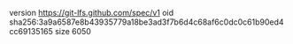 version https://git-lfs.github.com/spec/v1
oid sha256:3a9a6587e8b43935779a18be3ad3f7b6d4c68af6c0dc0c61b90ed4cc69135165
size 6050
